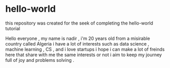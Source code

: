 # hello-world
this repository was created for the seek of completing the hello-world tutorial 

Hello everyone , my name is nadir , i'm 20 years old from a misirable country called Algeria 
i have a lot of interests such as data science , machine learning , CS , and i love startups
i hope i can make a lot of freinds here that share with me the same interests or not 
i aim to keep my journey full of joy and problems solving .

